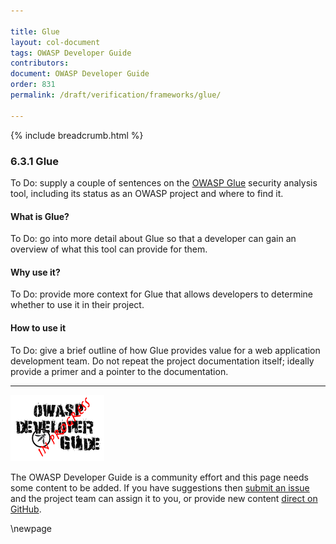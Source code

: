 ```yaml
---

title: Glue
layout: col-document
tags: OWASP Developer Guide
contributors:
document: OWASP Developer Guide
order: 831
permalink: /draft/verification/frameworks/glue/

---
```


{% include breadcrumb.html %}

### 6.3.1 Glue

To Do: supply a couple of sentences on the [OWASP Glue][glue] security analysis tool,
including its status as an OWASP project and where to find it.

#### What is Glue?

To Do: go into more detail about Glue so that a developer
can gain an overview of what this tool can provide for them.

#### Why use it?

To Do: provide more context for Glue that allows developers to determine whether to use it in their project.

#### How to use it

To Do: give a brief outline of how Glue provides value for a web application development team.
Do not repeat the project documentation itself; ideally provide a primer and a pointer to the documentation.

----

![Developer Guide](../../assets/images/dg_wip.png "OWASP Developer Guide")

The OWASP Developer Guide is a community effort and this page needs some content to be added.
If you have suggestions then [submit an issue][issue080301] and the project team can assign it to you,
or provide new content [direct on GitHub][edit080301].

[edit080301]: https://github.com/OWASP/www-project-developer-guide/blob/main/draft/08-verification/03-frameworks/01-glue.md
[glue]: https://github.com/owasp/glue
[issue080301]: https://github.com/OWASP/www-project-developer-guide/issues/new?labels=enhancement&template=request.md&title=Update:%2008-verification/03-frameworks/01-glue

\newpage
